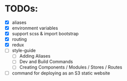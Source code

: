 # TODOs:

- [x] aliases
- [x] environment variables
- [x] support scss & import bootstrap
- [x] routing
- [x] redux
- [ ] style-guide
    - [ ] Adding Aliases
    - [ ] Dev and Build Commands
    - [ ] Creating Components / Modules / Stores / Routes
- [ ] command for deploying as an S3 static website
